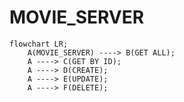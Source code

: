 # MOVIE_SERVER

```mermaid
flowchart LR;
    A(MOVIE_SERVER) ----> B(GET ALL);
    A ----> C(GET BY ID);
    A ----> D(CREATE);
    A ----> E(UPDATE);
    A ----> F(DELETE);
```